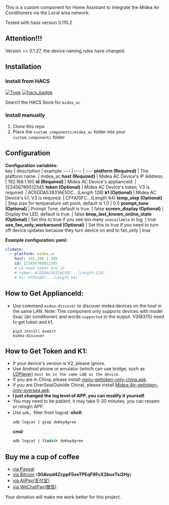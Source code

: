 This is a custom component for Home Assistant to integrate the Midea Air Conditioners via the Local area network.

Tested with hass version 0.110.2

## Attention!!!
Version >= 0.1.27, the device naming rules have changed.

## Installation

### Install from HACS
[![Type](https://img.shields.io/badge/Type-Custom_Component-orange.svg)](https://github.com/dlarrick/hass-kumo) [![hacs_badge](https://img.shields.io/badge/HACS-Default-orange.svg)](https://github.com/custom-components/hacs)

Search the HACS Store for ```midea_ac```

### Install manually
1. Clone this repo
2. Place the `custom_components/midea_ac` folder into your `custom_components` folder

## Configuration

**Configuration variables:**  
key | description | example 
:--- | :--- | :---
**platform (Required)** | The platform name. | midea_ac
**host (Required)** | Midea AC Device's IP Address. | 192.168.1.100
**id (Required)** | Midea AC Device's applianceId. | 123456789012345
**token (Optional)** | Midea AC Device's token, V3 is required. | ACEDDA53831AE5DC...(Length 128)
**k1 (Optional)** | Midea AC Device's k1, V3 is required. | CFFA10FC...(Length 64)
**temp_step (Optional)** | Step size for temperature set point, default is 1.0 | 0.5
**prompt_tone (Optional)** | Prompt Tone, default is true. | false
**screen_display (Optional)** | Display the LED, default is true. | false
**keep_last_known_online_state (Optional)** | Set this to true if you see too many  `unavailable` in log. | true
**use_fan_only_workaround (Optional)** | Set this to true if you need to turn off device updates because they turn device on and to fan_only | true

**Example configuration.yaml:**
```yaml
climate:
  - platform: midea_ac
    host: 192.168.1.100
    id: 123456789012345
    # v3 need token and id
    # token: ACEDDA53831AE5DC...(Length 128)
    # k1: CFFA10FC...(Length 64)
```

## How to Get ApplianceId:
- Use command `midea-discover` to discover midea devices on the host in the same LAN. 
  Note: This component only supports devices with model 0xac (air conditioner) and words `supported` in the output. V3(8370) need to get token and k1.
    ```shell
    pip3 install msmart
    midea-discover
    ```

## How to Get Token and K1:
- If your device's version is V2, please ignore.
- Use Android phone or emulator (which can use bridge, such as [LDPlayer](https://en.ldplayer.net/?from=en)) `must be in the same LAN as the device`.
- If you are in China, please install [meiju-gettoken-only-china.apk](https://media.githubusercontent.com/media/mac-zhou/LFS/main/meiju-gettoken-only-china.apk).
- If you are OverSea(Outside China), please install [Midea-Air-gettoken-only-oversea.apk](https://media.githubusercontent.com/media/mac-zhou/LFS/main/Midea-Air-gettoken-only-oversea.apk).
- **I just changed the log level of APP, you can modify it yourself**.
- You may need to be patient, it may take 5-30 minutes, you can reopen or relogin APP.
- Use `adb`，filter from logcat:
  ***shell:***
  ```shell
  adb logcat | grep doKeyAgree
  ```
  ***cmd:***
  ```cmd
  adb logcat | findstr doKeyAgree
  ```


## Buy me a cup of coffee

- [via Paypal](https://www.paypal.me/himaczhou)
- [via Bitcoin](bitcoin:3GAvud4ZcppF5xeTPEqF9FcX2buvTsi2Hy) (**3GAvud4ZcppF5xeTPEqF9FcX2buvTsi2Hy**)
- [via AliPay(支付宝)](https://i.loli.net/2020/05/08/nNSTAPUGDgX2sBe.png)
- [via WeChatPay(微信)](https://i.loli.net/2020/05/08/ouj6SdnVirDzRw9.jpg)

Your donation will make me work better for this project.
